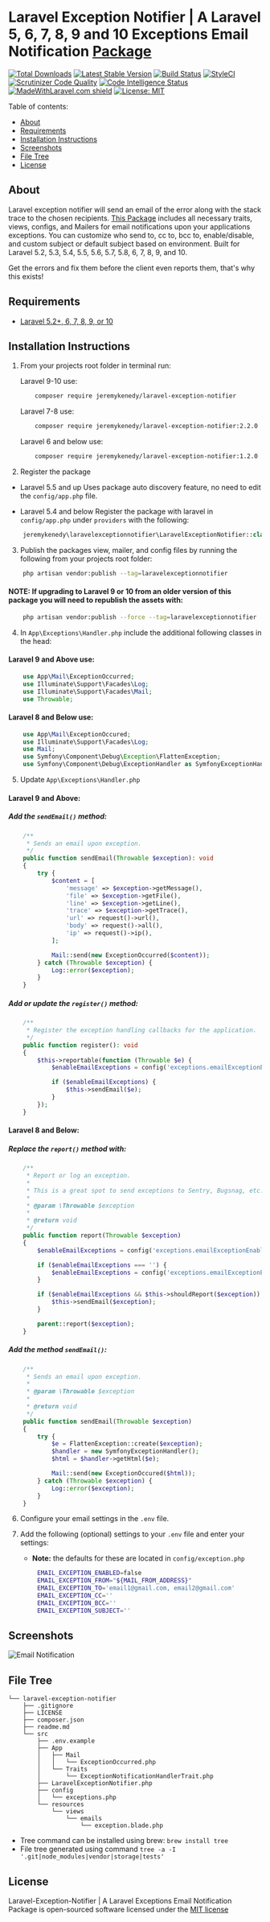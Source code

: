 # Laravel Exception Notifier | A Laravel 5, 6, 7, 8, 9 and 10 Exceptions Email Notification [Package](https://packagist.org/packages/jeremykenedy/laravel-exception-notifier)

[![Total Downloads](https://poser.pugx.org/jeremykenedy/laravel-exception-notifier/d/total.svg)](https://packagist.org/packages/jeremykenedy/laravel-exception-notifier)
[![Latest Stable Version](https://poser.pugx.org/jeremykenedy/laravel-exception-notifier/v/stable.svg)](https://packagist.org/packages/jeremykenedy/laravel-exception-notifier)
[![Build Status](https://travis-ci.org/jeremykenedy/laravel-exception-notifier.svg?branch=master)](https://travis-ci.org/jeremykenedy/laravel-exception-notifier)
[![StyleCI](https://github.styleci.io/repos/91833181/shield?branch=master)](https://github.styleci.io/repos/91833181)
[![Scrutinizer Code Quality](https://scrutinizer-ci.com/g/jeremykenedy/laravel-exception-notifier/badges/quality-score.png?b=master)](https://scrutinizer-ci.com/g/jeremykenedy/laravel-exception-notifier/?branch=master)
[![Code Intelligence Status](https://scrutinizer-ci.com/g/jeremykenedy/laravel-exception-notifier/badges/code-intelligence.svg?b=master)](https://scrutinizer-ci.com/code-intelligence)
[![MadeWithLaravel.com shield](https://madewithlaravel.com/storage/repo-shields/1350-shield.svg)](https://madewithlaravel.com/p/laravel-exception-notifier/shield-link)
[![License: MIT](https://img.shields.io/badge/License-MIT-yellow.svg)](https://opensource.org/licenses/MIT)

Table of contents:
- [About](#about)
- [Requirements](#requirements)
- [Installation Instructions](#installation-instructions)
- [Screenshots](#screenshots)
- [File Tree](#file-tree)
- [License](#license)

## About
Laravel exception notifier will send an email of the error along with the stack trace to the chosen recipients.
[This Package](https://packagist.org/packages/jeremykenedy/laravel-exception-notifier) includes all necessary traits, views, configs, and Mailers for email notifications upon your applications exceptions.
You can customize who send to, cc to, bcc to, enable/disable, and custom subject or default subject based on environment.
Built for Laravel 5.2, 5.3, 5.4, 5.5, 5.6, 5.7, 5.8, 6, 7, 8, 9, and 10.

Get the errors and fix them before the client even reports them, that's why this exists!

## Requirements
* [Laravel 5.2+, 6, 7, 8, 9, or 10](https://laravel.com/docs/installation)

## Installation Instructions
1. From your projects root folder in terminal run:

    Laravel 9-10 use:

    ```bash
        composer require jeremykenedy/laravel-exception-notifier
    ```

    Laravel 7-8 use:

    ```bash
        composer require jeremykenedy/laravel-exception-notifier:2.2.0
    ```

    Laravel 6 and below use:

    ```bash
        composer require jeremykenedy/laravel-exception-notifier:1.2.0
    ```

2. Register the package
* Laravel 5.5 and up
Uses package auto discovery feature, no need to edit the `config/app.php` file.

* Laravel 5.4 and below
Register the package with laravel in `config/app.php` under `providers` with the following:

```php
    jeremykenedy\laravelexceptionnotifier\LaravelExceptionNotifier::class,
```

3. Publish the packages view, mailer, and config files by running the following from your projects root folder:

```bash
    php artisan vendor:publish --tag=laravelexceptionnotifier
```

#### NOTE: If upgrading to Laravel 9 or 10 from an older version of this package you will need to republish the assets with:

```bash
    php artisan vendor:publish --force --tag=laravelexceptionnotifier
```

4. In `App\Exceptions\Handler.php` include the additional following classes in the head:

#### Laravel 9 and Above use:

```php
    use App\Mail\ExceptionOccurred;
    use Illuminate\Support\Facades\Log;
    use Illuminate\Support\Facades\Mail;
    use Throwable;
```

#### Laravel 8 and Below use:

```php
    use App\Mail\ExceptionOccured;
    use Illuminate\Support\Facades\Log;
    use Mail;
    use Symfony\Component\Debug\Exception\FlattenException;
    use Symfony\Component\Debug\ExceptionHandler as SymfonyExceptionHandler;
```

5. Update `App\Exceptions\Handler.php`

#### Laravel 9 and Above:

##### Add the `sendEmail()` method:
```php
    /**
     * Sends an email upon exception.
     */
    public function sendEmail(Throwable $exception): void
    {
        try {
            $content = [
                'message' => $exception->getMessage(),
                'file' => $exception->getFile(),
                'line' => $exception->getLine(),
                'trace' => $exception->getTrace(),
                'url' => request()->url(),
                'body' => request()->all(),
                'ip' => request()->ip(),
            ];

            Mail::send(new ExceptionOccurred($content));
        } catch (Throwable $exception) {
            Log::error($exception);
        }
    }
```

##### Add or update the `register()` method:
```php
    /**
     * Register the exception handling callbacks for the application.
     */
    public function register(): void
    {
        $this->reportable(function (Throwable $e) {
            $enableEmailExceptions = config('exceptions.emailExceptionEnabled');

            if ($enableEmailExceptions) {
                $this->sendEmail($e);
            }
        });
    }
```

#### Laravel 8 and Below:

##### Replace the `report()` method with:

```php
    /**
     * Report or log an exception.
     *
     * This is a great spot to send exceptions to Sentry, Bugsnag, etc.
     *
     * @param \Throwable $exception
     *
     * @return void
     */
    public function report(Throwable $exception)
    {
        $enableEmailExceptions = config('exceptions.emailExceptionEnabled');

        if ($enableEmailExceptions === '') {
            $enableEmailExceptions = config('exceptions.emailExceptionEnabledDefault');
        }

        if ($enableEmailExceptions && $this->shouldReport($exception)) {
            $this->sendEmail($exception);
        }

        parent::report($exception);
    }
```

##### Add the method `sendEmail()`:
```php
    /**
     * Sends an email upon exception.
     *
     * @param \Throwable $exception
     *
     * @return void
     */
    public function sendEmail(Throwable $exception)
    {
        try {
            $e = FlattenException::create($exception);
            $handler = new SymfonyExceptionHandler();
            $html = $handler->getHtml($e);

            Mail::send(new ExceptionOccured($html));
        } catch (Throwable $exception) {
            Log::error($exception);
        }
    }
```

6. Configure your email settings in the `.env` file.

7. Add the following (optional) settings to your `.env` file and enter your settings:

    * **Note:** the defaults for these are located in `config/exception.php`

```bash
        EMAIL_EXCEPTION_ENABLED=false
        EMAIL_EXCEPTION_FROM="${MAIL_FROM_ADDRESS}"
        EMAIL_EXCEPTION_TO='email1@gmail.com, email2@gmail.com'
        EMAIL_EXCEPTION_CC=''
        EMAIL_EXCEPTION_BCC=''
        EMAIL_EXCEPTION_SUBJECT=''
```

## Screenshots
![Email Notification](https://s3-us-west-2.amazonaws.com/github-project-images/laravel-exception-notifier/exception-error-email-min.jpeg)

## File Tree
```
└── laravel-exception-notifier
    ├── .gitignore
    ├── LICENSE
    ├── composer.json
    ├── readme.md
    └── src
        ├── .env.example
        ├── App
        │   ├── Mail
        │   │   └── ExceptionOccurred.php
        │   └── Traits
        │       └── ExceptionNotificationHandlerTrait.php
        ├── LaravelExceptionNotifier.php
        ├── config
        │   └── exceptions.php
        └── resources
            └── views
                └── emails
                    └── exception.blade.php
```

* Tree command can be installed using brew: `brew install tree`
* File tree generated using command `tree -a -I '.git|node_modules|vendor|storage|tests'`

## License
Laravel-Exception-Notifier | A Laravel Exceptions Email Notification Package is open-sourced software licensed under the [MIT license](http://opensource.org/licenses/MIT)
